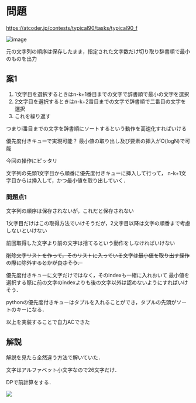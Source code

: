 # 問題
https://atcoder.jp/contests/typical90/tasks/typical90_f

![image](https://pbs.twimg.com/media/EyKfdNsVcAEuQa0?format=jpg&name=large)

元の文字列の順序は保存したまま，指定された文字数だけ切り取り辞書順で最小のものを出力

## 案1
1. 1文字目を選択するときはn-k+1番目までの文字で辞書順で最小の文字を選択
2. 2文字目を選択するときはn-k+2番目までの文字で辞書順で二番目の文字を選択
3. これを繰り返す

つまりi番目までの文字を辞書順にソートするという動作を高速化すればいける

優先度付きキューで実現可能？
最小値の取り出し及び要素の挿入がO(logN)で可能

今回の操作にピッタリ

文字列の先頭1文字目から順番に優先度付きキューに挿入して行って，
n-k+1文字目からは挿入して，かつ最小値を取り出していく．

### 問題点1
文字列の順序は保存されないが，これだと保存されない

1文字目だけはこの取得方法でいけそうだが，2文字目以降は文字の順番まで考慮しないといけない

前回取得した文字より前の文字は捨てるという動作をしなければいけない

~~削除文字リストを作って，そのリストに入っている文字は最小値を取り出す操作の際に除外するとかが良さそう．~~

優先度付きキューに文字だけではなく，そのindexも一緒に入れおいて
最小値を選択する際に前の文字のindexよりも後の文字以外は認めないようにすればいけそう．

pythonの優先度付きキューはタプルを入れることができ，タプルの先頭がソートのキーになる．

以上を実装することで自力ACできた


## 解説
解説を見たら全然違う方法で解いていた．

文字はアルファベット小文字なので26文字だけ．

DPで前計算をする．

![](https://pbs.twimg.com/media/EyPpXzoVIAMkP9e?format=jpg&name=large)